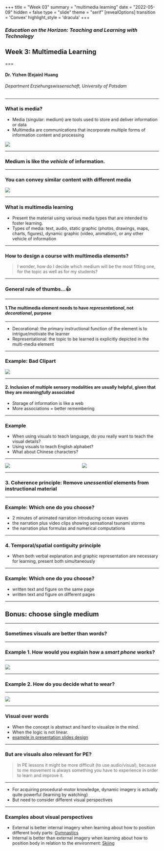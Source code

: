 +++
title = "Week 03"
summary = "multimedia learning"
date = "2022-05-09"
hidden = false
type = "slide"
theme = "serif"
[revealOptions]
transition = 'Convex'
highlight_style = 'dracula'
+++

### *Education on the Horizon: Teaching and Learning with Technology*
## Week 3: Multimedia Learning
===
#### Dr. Yizhen (Eejain) Huang
###### Department Erziehungswissenschaft, University of Potsdam

---
### What is media?
- Media (singular: medium) are tools used to store and deliver information or data
- Multimedia are communications that incorporate multiple forms of information content and processing

![](/media/media.jpg)

---
### Medium is like the *vehicle* of information. 

---
### You can convey similar content with different media
![](/media/different-transportation.png)

---
### What is multimedia learning
- Present the material using various media types that are intended to foster learning.
- Types of media: text, audio, static graphic (photos, drawings, maps, charts, figures), dynamic graphic (video, animation), or any other vehicle of information


---
### How to design a course with multimedia elements? 
> I wonder, how do I decide which medium will be the most fitting one, for the topic as well as for my students?

---
### General rule of thumbs...👍

---
#### 1.The multimedia element needs to have _representational_, not _decorational_, purpose

---
- Decorational: the primary instructional function of the element is to intrigue/motivate the learner
- Representational: the topic to be learned is explicitly depicted in the multi-media element

<!-- [^1]: Höffler, T. N., & Leutner, D. (2007). Instructional animation versus static pictures: A meta-analysis. *Learning and Instruction, 17*, 722–738. -->

---
###  Example: Bad Clipart 

![](/media/badpres.jpg)

---
#### 2. Inclusion of multiple sensory modalities are usually helpful, given that they are _meaningfully_ associated
- Storage of information is like a web 
- More associations = better remembering

---
### Example
- When using visuals to teach language, do you really want to teach the visual details?
- Using visuals to teach English alphabet? 
- What about Chinese characters?

---
<style>
.multicol{
    display: flex;
}
.col_l{
    flex: 4;
}
.col_r{
    flex: 4;
}
</style>

<div class="multicol">

<div class="col_l">
      <img src="/media/engalphabet.jpeg" > 
</div>

<div class="col_r">
<section>
      <img src="/media/cnalphabet.jpg" > 
</section>
</div>

</div>

<!-- [^1]: Schüler, A., Scheiter, K., & van Genuchten, E. (2011). The role of working memory in multimedia instruction: Is working memory working during learning from text and pictures? *Educational Psychology Review, 23*, 389–411. -->

---
###  3. Coherence principle: Remove _unessential_ elements from instructional material

---
### Example: Which one do you choose? 
- 2 minutes of animated narration introducing ocean waves
- the narration plus video clips showing sensational tsunami storms
- the narration plus formulas and numerical computations


---
###  4. Temporal/spatial contiguity principle
- When both verbal explanation and graphic representation are necessary for learning, present both simultaneously 

---
###  Example: Which one do you choose? 
- written text and figure on the same page
- written text and figure on different pages





<!-- --- -->
<!-- ## Some hands-on examples  -->
<!-- - Let's analyze together: -->
<!--       - What kind of multimeida elements are included? -->
<!--       - Have they been used properly or not? -->
<!-- - Examples -->
<!--       + [Support Net](https://www.open.edu/openlearn/health-sports-psychology/mental-health/support-net-can-you-help-someone-need) -->
<!--       + [PhotoFit Me](https://www.open.edu/openlearn/body-mind/photofit-me) -->
<!--       + [Finding the Truth](https://www.open.edu/openlearn/people-politics-law/the-law/criminology/finding-the-truth) -->
<!--       + [Museum of the Dead](https://www.open.edu/openlearn/nature-environment/natural-history/museum-the-dead) -->
---
## Bonus: choose single medium 

---
### Sometimes visuals are better than words?

---
### Example 1. How would you explain how a *smart phone* works?

---
![](/media/cellphone.png)

---
### Example 2. How do you decide what to wear?

---
![](/media/decisiontree2.png)

---
### Visual over words
- When the concept is abstract and hard to visualize in the mind.
- When the logic is not linear.
- [example in presentation slides design](https://prezi.com/p/7upyb8nulbzs/ux-design-tips-for-product-managers/?click_source=logged_element&element_type=prezi_card&element_text=7upyb8nulbzs)

<!-- <\!-- --- -\-> -->
<!-- <\!-- ### Audio over visual? -\-> -->
<!-- <\!-- - Audio carries unique information -\-> -->
<!-- <\!--       + Example: [Hearning range test (6:25-10:00)](https://www.20k.org/episodes/hearingloss ) -\-> -->

<!-- <\!-- --- -\-> -->
<!-- <\!-- ### What about personal preferences for media types? -\-> -->

<!-- <\!-- --- -\-> -->
<!-- <\!-- ### Is the "learning style" theory true? -\-> -->
<!-- <\!-- - Claims of the learning style theory: -\-> -->
<!-- <\!--       + Each person has a preferred way of receiving new information: visual, auditory, kinesthetic -\-> -->
<!-- <\!--       + When learning something new, student will learn better when the instruction matches their preferred media types -\-> -->
<!-- <\!-- + Are these claims true? -\-> -->

<!-- <\!-- --- -\-> -->
<!-- <\!-- ### Example of instruction according to learning style theory -\-> -->
<!-- <\!-- - When learning addition... -\-> -->
<!-- <\!--       - Visual learner: view grouping of objects -\-> -->
<!-- <\!--       - Auditory learner: listen to sets of rhythms -\-> -->
<!-- <\!--       - Kinesthetic learner: arrange objects into groups -\-> -->

<!-- <\!-- --- -\-> -->
<!-- <\!-- ### What's wrong with this approach? -\-> -->
<!-- <\!-- - No matter what's the input module, most of the information are encoded semantically (as meaning) -\-> -->
<!-- <\!-- - Everyone can benefit from various representations of the same content -\-> -->
<!-- <\!-- --- -\-> -->
<!-- <\!-- ### Recap -\-> -->
<!-- <\!-- - Multimedia learning: present the material using various media types that are intended to foster learning. -\-> -->
<!-- <\!--       - Media types can include text, audio, static graphic (photos, drawings, maps, charts, figures), dynamic graphic (video, animation), or any other vehicles of information (we experience the world through different senses) -\-> -->

<!-- <\!-- --- -\-> -->
<!-- <\!-- ### Thank you for the active discussion in Discord! Let's address some of the questions 😁 -\-> -->

<!-- <\!-- --- -\-> -->
<!-- <\!-- > It wasn't clear to me before that reading a text on an iPad...is not multi media learning  -\-> -->

<!-- <\!-- > -- Luisa -\-> -->

<!-- <\!-- --- -\-> -->
<!-- <\!-- ### Difference between "environment" and "medium" -\-> -->

<!-- <\!-- - The tablet is an learning *environment* -\-> -->
<!-- <\!-- - You can either present single- or multi-*media* content in this environment -\-> -->
<!-- <\!--       + a "book behind glass" or a "interactive, media-rich" environment -\-> -->

<!-- <\!-- --- -\-> -->
<!-- <\!-- ### Learning style theory: pros and cons -\-> -->
<!-- <\!-- - Claims of the learning style theory: -\-> -->
<!-- <\!--       + Each person has a preferred way of receiving new information: visual, auditory, kinesthetic (True) -\-> -->
<!-- <\!--       + When learning something new, student will learn better when the instruction matches their preferred media types (False) -\-> -->

<!-- <\!-- --- -\-> -->
<!-- <\!-- - Students do have preferences, but that don't translate directly to performance, because their knowledge/skill is often not tested directly from these sensory modalities -\-> -->
<!-- <\!--       + e.g., Students learn about additon by hearing a song vs. students learn about harmonious patteren by hearing a song, which makes more sense? -\-> -->

<!-- <\!-- --- -\-> -->
<!-- <\!-- > I still don't really understand why the teacher's voice is not a medium. I don't see a big difference between a voice and an audio recording.  -\-> -->

<!-- <\!-- > -- Jenny/ErikM -\-> -->
<!-- <\!-- f -\-> -->
<!-- <\!-- --- -\-> -->
<!-- <\!-- ### xx learning ≠ learning through xx -\-> -->

<!-- <\!-- - Auditory learning and learning through audio is different, same for visual leanring and learning through visual -\-> -->
<!-- <\!--       - Whether you are really trying to teach (and test) some information from this particular sensory modality, or simply use it as a vehicle. -\-> -->


---
### But are visuals also relevant for PE?

> In PE lessons it might be more difficult (to use audio/visual), because to me movement is always something you have to experience in order to learn and improve it.
<!-- <\!-- > -- Luisa -\-> -->

---
- For acquiring procedural-motor knowledge, dynamic imagery is actually quite powerful (learning by watching)
- But need to consider different visual perspectives

---
### Examples about visual perspectives
- External is better internal imagery when learning about how to position different body parts: [Gymnastics](https://www.youtube.com/watch?v=JueHTIusqzI)
- Internal is better than external imagery when learning about how to position body in relation to the environment: [Skiing](https://www.youtube.com/watch?v=-4tsX20dPX0)

